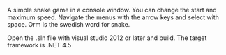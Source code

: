 A simple snake game in a console window.
You can change the start and maximum speed.
Navigate the menus with the arrow keys and select with space.
Orm is the swedish word for snake.

Open the .sln file with visual studio 2012 or later and build.
The target framework is .NET 4.5